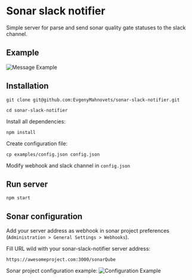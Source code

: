 # Sonar slack notifier

Simple server for parse and send sonar quality gate statuses to the slack channel.

## Example

![Message Example](https://i.imgur.com/GWmxe7I.png)

## Installation

```
git clone git@github.com:EvgenyMahnovets/sonar-slack-notifier.git
```
```
cd sonar-slack-notifier
```

Install all dependencies:

```
npm install
```

Create configuration file:

```
cp examples/config.json config.json
```

Modify webhook and slack channel in `config.json`

## Run server

```
npm start
```

## Sonar configuration

Add your server address as webhook in sonar project preferences (`Administration > General Settings > Webhooks`).

Fill URL wild with your sonar-slack-notifier server address:

```
https://awesomeproject.com:3000/sonarQube
```

Sonar project configuration example:
![Configuration Example](https://i.imgur.com/5QpY26O.png)
